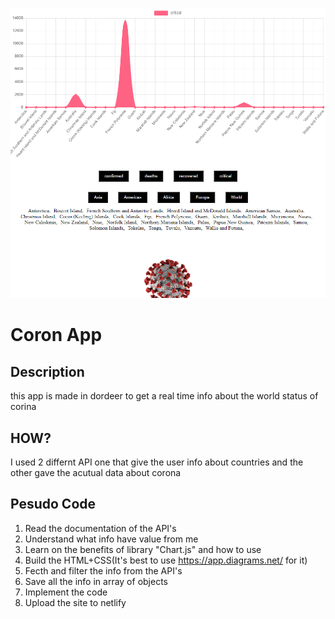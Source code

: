 ![screenShot](https://github.com/kobiwolf/Appleseeds-weekend-assignments/blob/master/coronaApp/img/screenshot.png)

# Coron App

## Description

this app is made in dordeer to get a real time info about the world status of corina

## HOW?

I used 2 differnt API one that give the user info about countries and the other gave the acutual data about corona

## Pesudo Code

1. Read the documentation of the API's
2. Understand what info have value from me
3. Learn on the benefits of library "Chart.js" and how to use
4. Build the HTML+CSS(It's best to use https://app.diagrams.net/ for it)
5. Fecth and filter the info from the API's
6. Save all the info in array of objects
7. Implement the code
8. Upload the site to netlify
